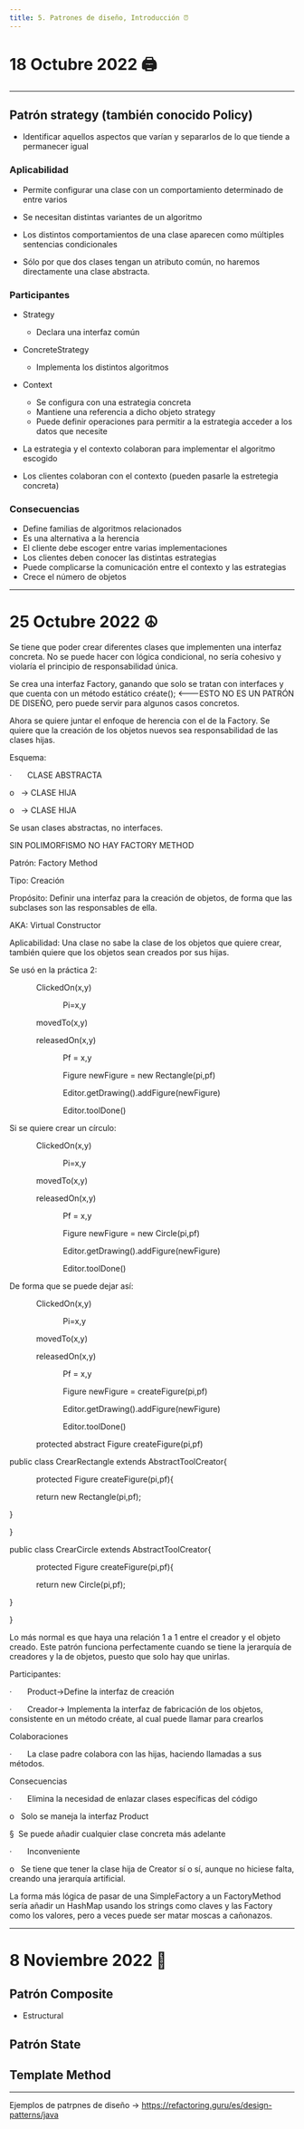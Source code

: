 ```yaml
---
title: 5. Patrones de diseño, Introducción ⏰
---
```

# 18 Octubre 2022 🖨
---

## Patrón strategy (también conocido Policy)

- Identificar aquellos aspectos que varían y separarlos de lo que tiende a permanecer igual

### Aplicabilidad
- Permite configurar una clase con un comportamiento determinado de entre varios
- Se necesitan distintas variantes de un algoritmo
- Los distintos comportamientos de una clase aparecen como múltiples sentencias condicionales

- Sólo por que dos clases tengan un atributo común, no haremos directamente una clase abstracta.

### Participantes
- Strategy
	- Declara una interfaz común
- ConcreteStrategy
	- Implementa los distintos algoritmos
- Context
	- Se configura con una estrategia concreta
	- Mantiene una referencia a dicho objeto strategy
	- Puede definir operaciones para permitir a la estrategia acceder a los datos que necesite

- La estrategia y el contexto colaboran para implementar el algoritmo escogido
- Los clientes colaboran con el contexto (pueden pasarle la estretegia concreta)

### Consecuencias
- Define familias de algoritmos relacionados
- Es una alternativa a la herencia
- El cliente debe escoger entre varias implementaciones
- Los clientes deben conocer las distintas estrategias
- Puede complicarse la comunicación entre el contexto y las estrategias
- Crece el número de objetos

---
# 25 Octubre 2022 ☮️

Se tiene que poder crear diferentes clases que implementen una interfaz concreta. No se puede hacer con lógica condicional, no sería cohesivo y violaría el principio de responsabilidad única.

Se crea una interfaz Factory, ganando que solo se tratan con interfaces y que cuenta con un método estático créate(); <---ESTO NO ES UN PATRÓN DE DISEÑO, pero puede servir para algunos casos concretos.

Ahora se quiere juntar el enfoque de herencia con el de la Factory. Se quiere que la creación de los objetos nuevos sea responsabilidad de las clases hijas.

Esquema:

·       CLASE ABSTRACTA

o   -> CLASE HIJA

o   -> CLASE HIJA

Se usan clases abstractas, no interfaces.

SIN POLIMORFISMO NO HAY FACTORY METHOD

Patrón: Factory Method

Tipo: Creación

Propósito: Definir una interfaz para la creación de objetos, de forma que las subclases son las responsables de ella.

AKA: Virtual Constructor

Aplicabilidad: Una clase no sabe la clase de los objetos que quiere crear, también quiere que los objetos sean creados por sus hijas.

Se usó en la práctica 2:

            ClickedOn(x,y)

                        Pi=x,y

            movedTo(x,y)

            releasedOn(x,y)

                        Pf = x,y

                        Figure newFigure = new Rectangle(pi,pf)

                        Editor.getDrawing().addFigure(newFigure)

                        Editor.toolDone()

Si se quiere crear un círculo:

            ClickedOn(x,y)

                        Pi=x,y

            movedTo(x,y)

            releasedOn(x,y)

                        Pf = x,y

                        Figure newFigure = new Circle(pi,pf)

                        Editor.getDrawing().addFigure(newFigure)

                        Editor.toolDone()

De forma que se puede dejar así:

            ClickedOn(x,y)

                        Pi=x,y

            movedTo(x,y)

            releasedOn(x,y)

                        Pf = x,y

                        Figure newFigure = createFigure(pi,pf)

                        Editor.getDrawing().addFigure(newFigure)

                        Editor.toolDone()

            protected abstract Figure createFigure(pi,pf)

public class CrearRectangle extends AbstractToolCreator{

            protected Figure createFigure(pi,pf){

            return new Rectangle(pi,pf);

}

}

public class CrearCircle extends AbstractToolCreator{

            protected Figure createFigure(pi,pf){

            return new Circle(pi,pf);

}

}

Lo más normal es que haya una relación 1 a 1 entre el creador y el objeto creado. Este patrón funciona perfectamente cuando se tiene la jerarquía de creadores y la de objetos, puesto que solo hay que unirlas.

Participantes:

·       Product->Define la interfaz de creación

·       Creador-> Implementa la interfaz de fabricación de los objetos, consistente en un método créate, al cual puede llamar para crearlos

Colaboraciones

·       La clase padre colabora con las hijas, haciendo llamadas a sus métodos.

Consecuencias

·       Elimina la necesidad de enlazar clases específicas del código

o   Solo se maneja la interfaz Product

§  Se puede añadir cualquier clase concreta más adelante

·       Inconveniente

o   Se tiene que tener la clase hija de Creator sí o sí, aunque no hiciese falta, creando una jerarquía artificial.

La forma más lógica de pasar de una SimpleFactory a un FactoryMethod sería añadir un HashMap usando los strings como claves y las Factory como los valores, pero a veces puede ser matar moscas a cañonazos.

---
# 8 Noviembre 2022 🐡

## Patrón Composite
- Estructural

## Patrón State

## Template Method

---

Ejemplos de patrpnes de diseño -> https://refactoring.guru/es/design-patterns/java